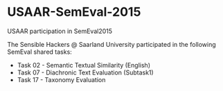 USAAR-SemEval-2015
==================

USAAR participation in SemEval2015


The Sensible Hackers @ Saarland University participated in the following SemEval shared tasks:

 - Task 02 - Semantic Textual Similarity (English) 
 - Task 07 - Diachronic Text Evaluation (Subtask1)
 - Task 17 - Taxonomy Evaluation
